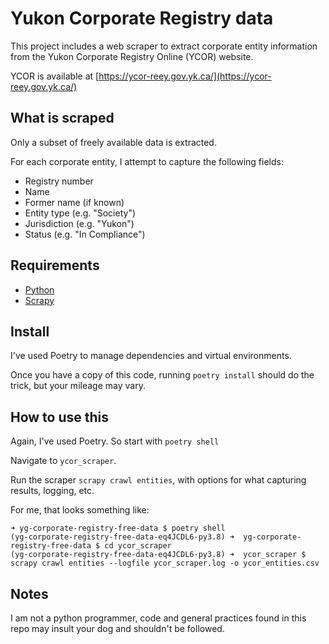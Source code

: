 # Yukon Corporate Registry data

This project includes a web scraper to extract corporate entity information from the
Yukon Corporate Registry Online (YCOR) website.

YCOR is available at [https://ycor-reey.gov.yk.ca/](https://ycor-reey.gov.yk.ca/)


## What is scraped

Only a subset of freely available data is extracted.

For each corporate entity, I attempt to capture the following fields:

* Registry number
* Name
* Former name (if known)
* Entity type (e.g. "Society")
* Jurisdiction (e.g. "Yukon")
* Status (e.g. "In Compliance")

## Requirements

* [Python](https://www.python.org)
* [Scrapy](https://scrapy.org)

## Install

I've used Poetry to manage dependencies and virtual environments. 

Once you have a copy of this code, running `poetry install` should do the trick, but your
mileage may vary.

## How to use this

Again, I've used Poetry. So start with `poetry shell`

Navigate to `ycor_scraper`.

Run the scraper `scrapy crawl entities`, with options for what capturing results, logging,
etc.

For me, that looks something like:

```
➜ yg-corporate-registry-free-data $ poetry shell
(yg-corporate-registry-free-data-eq4JCDL6-py3.8) ➜  yg-corporate-registry-free-data $ cd ycor_scraper 
(yg-corporate-registry-free-data-eq4JCDL6-py3.8) ➜  ycor_scraper $ scrapy crawl entities --logfile ycor_scraper.log -o ycor_entities.csv
```

## Notes

I am not a python programmer, code and general practices found in this repo may insult
your dog and shouldn't be followed.